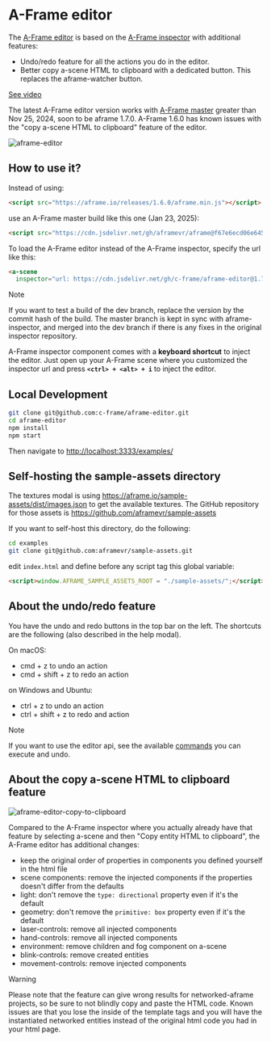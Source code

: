 # A-Frame editor

The [A-Frame editor](https://github.com/c-frame/aframe-editor) is based on the
[A-Frame inspector](https://github.com/aframevr/aframe-inspector) with additional features:

- Undo/redo feature for all the actions you do in the editor.
- Better copy a-scene HTML to clipboard with a dedicated button. This replaces
  the aframe-watcher button.

[See video](https://x.com/vincentfretin/status/1861726540196708776)

The latest A-Frame editor version works with [A-Frame master](https://github.com/aframevr/aframe/commits/master/) greater than Nov 25, 2024, soon to be aframe 1.7.0.
A-Frame 1.6.0 has known issues with the "copy a-scene HTML to clipboard" feature of the editor.

![aframe-editor](https://github.com/user-attachments/assets/e9970517-4864-4794-a5b4-323076d2fe07)

## How to use it?

Instead of using:

```html
<script src="https://aframe.io/releases/1.6.0/aframe.min.js"></script>
```

use an A-Frame master build like this one (Jan 23, 2025):

```html
<script src="https://cdn.jsdelivr.net/gh/aframevr/aframe@f67e6ecd06e64514a39f323b49f0a3522f6b2b82/dist/aframe-master.min.js"></script>
```

To load the A-Frame editor instead of the A-Frame inspector, specify the url like this:

```html
<a-scene
  inspector="url: https://cdn.jsdelivr.net/gh/c-frame/aframe-editor@1.7.3/dist/aframe-editor.min.js">
```

> [!NOTE]
> If you want to test a build of the dev branch, replace the version by the commit hash of the build.
> The master branch is kept in sync with aframe-inspector, and merged into the dev branch
> if there is any fixes in the original inspector repository.

A-Frame inspector component comes with a **keyboard shortcut** to inject the editor. Just open
up your A-Frame scene where you customized the inspector url and press
**`<ctrl> + <alt> + i`** to inject the editor.

## Local Development

```bash
git clone git@github.com:c-frame/aframe-editor.git
cd aframe-editor
npm install
npm start
```

Then navigate to [http://localhost:3333/examples/](http://localhost:3333/examples/)

## Self-hosting the sample-assets directory

The textures modal is using https://aframe.io/sample-assets/dist/images.json
to get the available textures.
The GitHub repository for those assets is https://github.com/aframevr/sample-assets

If you want to self-host this directory, do the following:

```bash
cd examples
git clone git@github.com:aframevr/sample-assets.git
```

edit `index.html` and define before any script tag this global variable:

```html
<script>window.AFRAME_SAMPLE_ASSETS_ROOT = "./sample-assets/";</script>
```

## About the undo/redo feature

You have the undo and redo buttons in the top bar on the left.
The shortcuts are the following (also described in the help modal).

On macOS:

- cmd + z to undo an action
- cmd + shift + z to redo an action

on Windows and Ubuntu:

- ctrl + z to undo an action
- ctrl + shift + z to redo and action

> [!NOTE]
> If you want to use the editor api, see the available [commands](./docs/commands.md) you can execute and undo.

## About the copy a-scene HTML to clipboard feature

![aframe-editor-copy-to-clipboard](https://github.com/user-attachments/assets/f4ee426b-7bf4-470d-b40e-991b6b586572)

Compared to the A-Frame inspector where you actually already have that feature by selecting a-scene and then "Copy entity HTML to clipboard", the A-Frame editor has additional changes:

- keep the original order of properties in components you defined yourself in the html file
- scene components: remove the injected components if the properties doesn't differ from the defaults
- light: don't remove the `type: directional` property even if it's the default
- geometry: don't remove the `primitive: box` property even if it's the default
- laser-controls: remove all injected components
- hand-controls: remove all injected components
- environment: remove children and fog component on a-scene
- blink-controls: remove created entities
- movement-controls: remove injected components

> [!WARNING]
> Please note that the feature can give wrong results for networked-aframe projects, so be sure to not blindly copy and paste the HTML code. Known issues are that you lose the inside of the template tags and you will have the instantiated networked entities instead of the original html code you had in your html page.

